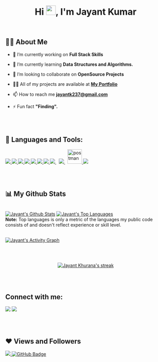 
<h1 align="center">Hi <img src="https://raw.githubusercontent.com/MartinHeinz/MartinHeinz/master/wave.gif" width="30px">, I'm Jayant Kumar</h1>

<br/>

## 🙋‍♂️ About Me

- 🔭 I’m currently working on **Full Stack Skills**

- 🌱 I’m currently learning **Data Structures and Algorithms.**

- 👯 I’m looking to collaborate on **OpenSource Projects**

- 👨‍💻 All of my projects are available at **[My Portfolio](http://jayantkr.rf.gd/)**

- 📫 How to reach me **jayantk237@gmail.com**

- ⚡ Fun fact **"Finding".**

<br/>
<br/>

## 🚀 Languages and Tools:

<p align="left"> 
    <a href="https://www.java.com" target="_blank"> <img src="https://img.icons8.com/color/48/000000/java-coffee-cup-logo.png"/> </a>
    <a href="https://reactjs.org/" target="_blank"> <img src="https://img.icons8.com/color/48/000000/react-native.png"/> </a>
    <a href="https://spring.io/projects/spring-boot" target="_blank"> <img src="https://img.icons8.com/color/48/000000/spring-logo.png"/> </a> 
    <a href="https://developer.mozilla.org/en-US/docs/Web/JavaScript" target="_blank"> <img src="https://img.icons8.com/color/48/000000/javascript.png"/> </a> 
    <a href="https://www.w3.org/html/" target="_blank"> <img src="https://img.icons8.com/color/48/000000/html-5.png"/> </a> 
    <a href="https://www.w3schools.com/css/" target="_blank"> <img src="https://img.icons8.com/color/48/000000/css3.png"/> </a> 
    <a href="https://getbootstrap.com" target="_blank"> <img src="https://img.icons8.com/color/48/000000/bootstrap.png"/> </a> 
    <a style="padding-right:8px;" href="https://nodejs.org" target="_blank"> <img src="https://img.icons8.com/color/48/000000/nodejs.png"/> </a> 
    <a style="padding-right:8px;" href="https://www.mysql.com/" target="_blank"> <img src="https://img.icons8.com/fluent/50/000000/mysql-logo.png"/> </a>
        <a href="https://postman.com" target="_blank"> <img src="https://www.vectorlogo.zone/logos/getpostman/getpostman-icon.svg" alt="postman" width="45" height="45"/> </a>   
    <a href="https://git-scm.com/" target="_blank"> <img src="https://img.icons8.com/color/48/000000/git.png"/> </a> 
</p>

<br/>
<br/>

## 📊 My Github Stats

  <br/>
    <a href="https://github.com/Jayantk123/github-readme-stats"><img alt="Jayant's Github Stats" src="https://github-readme-stats.vercel.app/api?username=Jayantk123&show_icons=true&count_private=true&theme=react&hide_border=true&bg_color=0D1117" /></a>
  <a href="https://github.com/Jayantk123/github-readme-stats"><img alt="Jayant's Top Languages" src="https://github-readme-stats.vercel.app/api/top-langs/?username=Jayantk123&langs_count=8&count_private=true&layout=compact&theme=react&hide_border=true&bg_color=0D1117" /></a>
  <br/>
  <b>Note:</b> Top languages is only a metric of the languages my public code consists of and doesn't reflect experience or skill level.


<br/>
<br/>

<a href="https://github.com/Jayantk123/github-readme-activity-graph"><img alt="Jayant's Activity Graph" src="https://activity-graph.herokuapp.com/graph?username=Jayantk123&bg_color=0D1117&color=5BCDEC&line=5BCDEC&point=FFFFFF&hide_border=true" /></a>

<br/>
<br/>

<p align="center">
    <a href="https://github.com/Jayantk123/github-readme-streak-stats">
        <img title="🔥 Get streak stats for your profile at git.io/streak-stats" alt="Jayant Khurana's streak" src="https://github-readme-streak-stats.herokuapp.com/?user=Jayantk123&theme=black-ice&hide_border=true&stroke=0000&background=060A0CD0"/>
    </a>
</p>

<br/>
<br/>

## Connect with me:
<p align="center">

<a href = "https://www.linkedin.com/in/jayant-kumar-98026b1a6/" target="_blank"><img src="https://img.icons8.com/fluent/48/000000/linkedin.png"/></a>
<a href = "https://www.instagram.com/jayantk_21/" target="_blank"><img src="https://img.icons8.com/fluent/48/000000/instagram-new.png"/></a>


</p>

<br/>
<br/>

## ❤ Views and Followers
<a href="https://github.com/Jayantk123/github-profile-views-counter">
    <img src="https://komarev.com/ghpvc/?username=Jayantk123">
</a>
<a href="https://github.com/Jayantk123?tab=followers"><img src="https://img.shields.io/github/followers/Jayantk123?label=Followers&style=social" alt="GitHub Badge"></a>


